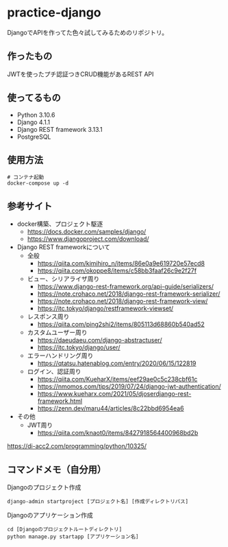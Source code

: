 # practice-django

DjangoでAPIを作ってた色々試してみるためのリポジトリ。

## 作ったもの

JWTを使ったプチ認証つきCRUD機能があるREST API

## 使ってるもの

- Python 3.10.6
- Django 4.1.1
- Django REST framework 3.13.1
- PostgreSQL

## 使用方法

```
# コンテナ起動
docker-compose up -d
```

## 参考サイト

- docker構築、プロジェクト駆逐
  - https://docs.docker.com/samples/django/
  - https://www.djangoproject.com/download/
- Django REST frameworkについて
  - 全般
    - https://qiita.com/kimihiro_n/items/86e0a9e619720e57ecd8
    - https://qiita.com/okoppe8/items/c58bb3faaf26c9e2f27f
  - ビュー、シリアライザ周り
    - https://www.django-rest-framework.org/api-guide/serializers/
    - https://note.crohaco.net/2018/django-rest-framework-serializer/
    - https://note.crohaco.net/2018/django-rest-framework-view/
    - https://itc.tokyo/django/restframework-viewset/
  - レスポンス周り
    - https://qiita.com/ping2shi2/items/805113d68860b540ad52
  - カスタムユーザー周り
    - https://daeudaeu.com/django-abstractuser/
    - https://itc.tokyo/django/user/
  - エラーハンドリング周り
    - https://qtatsu.hatenablog.com/entry/2020/06/15/122819
  - ログイン、認証周り
    - https://qiita.com/KueharX/items/eef29ae0c5c238cbf61c
    - https://nmomos.com/tips/2019/07/24/django-jwt-authentication/
    - https://www.kueharx.com/2021/05/djoserdjango-rest-framework.html
    - https://zenn.dev/maru44/articles/8c22bbd6954ea6
- その他
  - JWT周り
    - https://qiita.com/knaot0/items/8427918564400968bd2b


https://di-acc2.com/programming/python/10325/

## コマンドメモ（自分用）

Djangoのプロジェクト作成

```
django-admin startproject [プロジェクト名] [作成ディレクトリパス]
```

Djangoのアプリケーション作成

```
cd [Djangoのプロジェクトルートディレクトリ]
python manage.py startapp [アプリケーション名]
```
